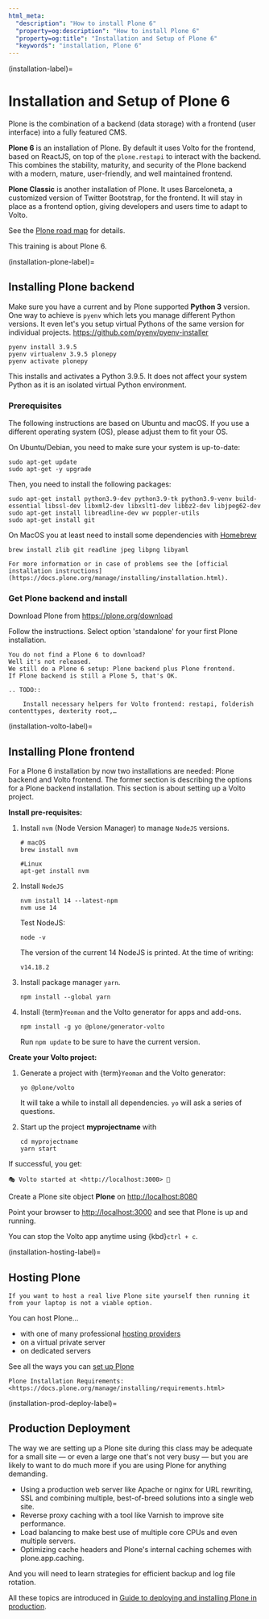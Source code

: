 ```yaml
---
html_meta:
  "description": "How to install Plone 6"
  "property=og:description": "How to install Plone 6"
  "property=og:title": "Installation and Setup of Plone 6"
  "keywords": "installation, Plone 6"
---
```


(installation-label)=

# Installation and Setup of Plone 6

Plone is the combination of a backend (data storage) with a frontend (user interface) into a fully featured CMS.

**Plone 6** is an installation of Plone.
By default it uses Volto for the frontend, based on ReactJS, on top of the `plone.restapi` to interact with the backend.
This combines the stability, maturity, and security of the Plone backend with a modern, mature, user-friendly, and well maintained frontend.

**Plone Classic** is another installation of Plone.
It uses Barceloneta, a customized version of Twitter Bootstrap, for the frontend.
It will stay in place as a frontend option, giving developers and users time to adapt to Volto.

See the [Plone road map](https://plone.org/roadmap) for details.

This training is about Plone 6.

(installation-plone-label)=

## Installing Plone backend

Make sure you have a current and by Plone supported **Python 3** version.
One way to achieve is `pyenv` which lets you manage different Python versions.
It even let's you setup virtual Pythons of the same version for individual projects.
<https://github.com/pyenv/pyenv-installer>

```shell
pyenv install 3.9.5
pyenv virtualenv 3.9.5 plonepy
pyenv activate plonepy
```

This installs and activates a Python 3.9.5. It does not affect your system Python as it is an isolated virtual Python environment.

### Prerequisites

The following instructions are based on Ubuntu and macOS.
If you use a different operating system (OS), please adjust them to fit your OS.

On Ubuntu/Debian, you need to make sure your system is up-to-date:

```shell
sudo apt-get update
sudo apt-get -y upgrade
```

Then, you need to install the following packages:

```shell
sudo apt-get install python3.9-dev python3.9-tk python3.9-venv build-essential libssl-dev libxml2-dev libxslt1-dev libbz2-dev libjpeg62-dev
sudo apt-get install libreadline-dev wv poppler-utils
sudo apt-get install git
```

On MacOS you at least need to install some dependencies with [Homebrew](https://brew.sh/)

```shell
brew install zlib git readline jpeg libpng libyaml
```

```{seealso}
For more information or in case of problems see the [official installation instructions](https://docs.plone.org/manage/installing/installation.html).
```

### Get Plone backend and install

Download Plone from <https://plone.org/download>

Follow the instructions. Select option 'standalone' for your first Plone installation.

```{note}
You do not find a Plone 6 to download?
Well it's not released.
We still do a Plone 6 setup: Plone backend plus Plone frontend.
If Plone backend is still a Plone 5, that's OK.
```

```{eval-rst}
.. TODO::

    Install necessary helpers for Volto frontend: restapi, folderish contenttypes, dexterity root,…

```

(installation-volto-label)=

## Installing Plone frontend

For a Plone 6 installation by now two installations are needed: Plone backend and Volto frontend.
The former section is describing the options for a Plone backend installation.
This section is about setting up a Volto project.

**Install pre-requisites:**

1. Install `nvm` (Node Version Manager) to manage `NodeJS` versions.

   ```shell
   # macOS
   brew install nvm

   #Linux
   apt-get install nvm
   ```

2. Install `NodeJS`

   ```shell
   nvm install 14 --latest-npm
   nvm use 14
   ```

   Test NodeJS: 

   ```shell
   node -v
   ```

   The version of the current 14 NodeJS is printed.
   At the time of writing:

   ```console
   v14.18.2
   ```
   

3. Install package manager `yarn`.

   ```shell
   npm install --global yarn
   ```

   
4. Install {term}`Yeoman` and the Volto generator for apps and add-ons.

   ```shell
   npm install -g yo @plone/generator-volto
   ```

   Run `npm update` to be sure to have the current version.
   

**Create your Volto project:**

1. Generate a project with {term}`Yeoman` and the Volto generator:

   ```shell
   yo @plone/volto
   ```

   It will take a while to install all dependencies.
   `yo` will ask a series of questions.

2. Start up the project **myprojectname** with

   ```shell
   cd myprojectname
   yarn start
   ```

If successful, you get:

```console
🎭 Volto started at <http://localhost:3000> 🚀
```


Create a Plone site object **Plone** on <http://localhost:8080>

Point your browser to <http://localhost:3000> and see that Plone is up and running.

You can stop the Volto app anytime using {kbd}`ctrl + c`.


(installation-hosting-label)=

## Hosting Plone

```{only} not presentation
If you want to host a real live Plone site yourself then running it from your laptop is not a viable option.
```

You can host Plone...

- with one of many professional [hosting providers](https://plone.org/providers)
- on a virtual private server
- on dedicated servers

See all the ways you can [set up Plone](https://plone.org/download)

```{seealso}
Plone Installation Requirements: <https://docs.plone.org/manage/installing/requirements.html>
```


(installation-prod-deploy-label)=

## Production Deployment

The way we are setting up a Plone site during this class may be adequate for a small site
— or even a large one that's not very busy — but you are likely to want to do much more if you are using Plone for anything demanding.

- Using a production web server like Apache or nginx for URL rewriting, SSL and combining multiple, best-of-breed solutions into a single web site.
- Reverse proxy caching with a tool like Varnish to improve site performance.
- Load balancing to make best use of multiple core CPUs and even multiple servers.
- Optimizing cache headers and Plone's internal caching schemes with plone.app.caching.

And you will need to learn strategies for efficient backup and log file rotation.

All these topics are introduced in [Guide to deploying and installing Plone in production](https://docs.plone.org/manage/deploying/index.html).
